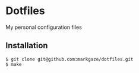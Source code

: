 # Dotfiles

My personal configuration files

## Installation

```
$ git clone git@github.com:markgaze/dotfiles.git
$ make
```